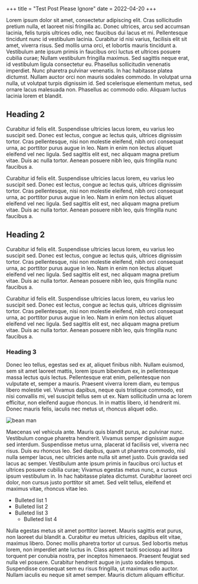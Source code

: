 +++
title = "Test Post Please Ignore"
date = 2022-04-20
+++

Lorem ipsum dolor sit amet, consectetur adipiscing elit. Cras sollicitudin pretium nulla, et laoreet nisi fringilla ac. Donec ultrices, arcu sed accumsan lacinia, felis turpis ultrices odio, nec faucibus dui lacus et mi. Pellentesque tincidunt nunc id vestibulum lacinia. Curabitur id nisi varius, facilisis elit sit amet, viverra risus. Sed mollis urna orci, et lobortis mauris tincidunt a. Vestibulum ante ipsum primis in faucibus orci luctus et ultrices posuere cubilia curae; Nullam vestibulum fringilla maximus. Sed sagittis neque erat, id vestibulum ligula consectetur eu. Phasellus sollicitudin venenatis imperdiet. Nunc pharetra pulvinar venenatis. In hac habitasse platea dictumst. Nullam auctor orci non mauris sodales commodo. In volutpat urna nulla, ut volutpat turpis dignissim id. Sed scelerisque elementum metus, sed ornare lacus malesuada non. Phasellus ac commodo odio. Aliquam luctus lacinia lorem et blandit.

## Heading 2

Curabitur id felis elit. Suspendisse ultricies lacus lorem, eu varius leo suscipit sed. Donec est lectus, congue ac lectus quis, ultrices dignissim tortor. Cras pellentesque, nisi non molestie eleifend, nibh orci consequat urna, ac porttitor purus augue in leo. Nam in enim non lectus aliquet eleifend vel nec ligula. Sed sagittis elit est, nec aliquam magna pretium vitae. Duis ac nulla tortor. Aenean posuere nibh leo, quis fringilla nunc faucibus a.

Curabitur id felis elit. Suspendisse ultricies lacus lorem, eu varius leo suscipit sed. Donec est lectus, congue ac lectus quis, ultrices dignissim tortor. Cras pellentesque, nisi non molestie eleifend, nibh orci consequat urna, ac porttitor purus augue in leo. Nam in enim non lectus aliquet eleifend vel nec ligula. Sed sagittis elit est, nec aliquam magna pretium vitae. Duis ac nulla tortor. Aenean posuere nibh leo, quis fringilla nunc faucibus a.

## Heading 2

Curabitur id felis elit. Suspendisse ultricies lacus lorem, eu varius leo suscipit sed. Donec est lectus, congue ac lectus quis, ultrices dignissim tortor. Cras pellentesque, nisi non molestie eleifend, nibh orci consequat urna, ac porttitor purus augue in leo. Nam in enim non lectus aliquet eleifend vel nec ligula. Sed sagittis elit est, nec aliquam magna pretium vitae. Duis ac nulla tortor. Aenean posuere nibh leo, quis fringilla nunc faucibus a.

Curabitur id felis elit. Suspendisse ultricies lacus lorem, eu varius leo suscipit sed. Donec est lectus, congue ac lectus quis, ultrices dignissim tortor. Cras pellentesque, nisi non molestie eleifend, nibh orci consequat urna, ac porttitor purus augue in leo. Nam in enim non lectus aliquet eleifend vel nec ligula. Sed sagittis elit est, nec aliquam magna pretium vitae. Duis ac nulla tortor. Aenean posuere nibh leo, quis fringilla nunc faucibus a.

### Heading 3

Donec leo tellus, egestas sed ex at, aliquet finibus nibh. Nullam euismod, sem sit amet laoreet mattis, lorem ipsum bibendum ex, in pellentesque massa lectus quis lectus. Pellentesque erat enim, pellentesque non vulputate et, semper a mauris. Praesent viverra lorem diam, eu tempus libero molestie vel. Vivamus dapibus, neque quis tristique commodo, est nisi convallis mi, vel suscipit tellus sem ut ex. Nam sollicitudin urna ac lorem efficitur, non eleifend augue rhoncus. In in mattis libero, id hendrerit mi. Donec mauris felis, iaculis nec metus ut, rhoncus aliquet odio.

![bean man](https://pbs.twimg.com/media/ETrkODOXsAQEaNc.jpg)

Maecenas vel vehicula ante. Mauris quis blandit purus, ac pulvinar nunc. Vestibulum congue pharetra hendrerit. Vivamus semper dignissim augue sed interdum. Suspendisse metus urna, placerat id facilisis vel, viverra nec risus. Duis eu rhoncus leo. Sed dapibus, quam ut pharetra commodo, nisl nulla semper lacus, nec ultricies ante nulla sit amet justo. Duis gravida sed lacus ac semper. Vestibulum ante ipsum primis in faucibus orci luctus et ultrices posuere cubilia curae; Vivamus egestas metus nunc, a cursus ipsum vestibulum in. In hac habitasse platea dictumst. Curabitur laoreet orci dolor, non cursus justo porttitor sit amet. Sed velit tellus, eleifend et maximus vitae, rhoncus vitae leo.

- Bulleted list 1
- Bulleted list 2
- Bulleted list 3
    - Bulleted list 4

Nulla egestas metus sit amet porttitor laoreet. Mauris sagittis erat purus, non laoreet dui blandit a. Curabitur eu metus ultricies, dapibus elit vitae, maximus libero. Donec mollis pharetra tortor ut cursus. Sed lobortis metus lorem, non imperdiet ante luctus in. Class aptent taciti sociosqu ad litora torquent per conubia nostra, per inceptos himenaeos. Praesent feugiat sed nulla vel posuere. Curabitur hendrerit augue in justo sodales tempus. Suspendisse consequat sem eu risus fringilla, ut maximus odio auctor. Nullam iaculis eu neque sit amet semper. Mauris dictum aliquam efficitur. 
